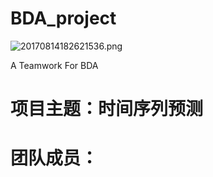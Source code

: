 # BDA_project
  
 
![20170814182621536.png](https://i.loli.net/2019/05/19/5ce103919304154537.png) 
  
 
A Teamwork For BDA  
# 项目主题：时间序列预测
# 团队成员：
